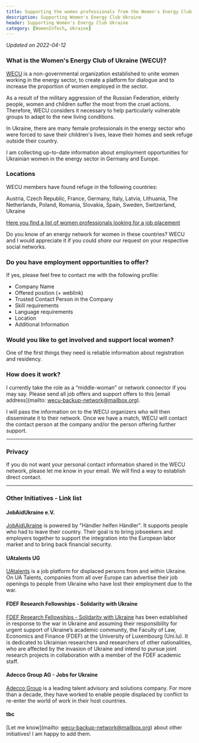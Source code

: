 ```yaml
---
title: Supporting the women professionals from the Women's Energy Club Ukraine
description: Supporting Women's Energy Club Ukraine
header: Supporting Women's Energy Club Ukraine
category: [WomenInTech, Ukraine]
---
```


_Updated on 2022-04-12_

### What is the Women's Energy Club of Ukraine (WECU)?

[WECU](http://www.wecu.com.ua/en/) is a non-governmental organization established to unite women working in the energy sector, to create a platform for dialogue and to increase the proportion of women employed in the sector.

As a result of the military aggression of the Russian Federation, elderly people, women and children suffer the most from the cruel actions. Therefore, WECU considers it necessary to help particularly vulnerable groups to adapt to the new living conditions.

In Ukraine, there are many female professionals in the energy sector who were forced to save their children's lives, leave their homes and seek refuge outside their country.

I am collecting up-to-date information about employment opportunities for Ukrainian women in the energy sector in Germany and Europe.

### Locations

WECU members have found refuge in the following countries:

Austria, Czech Republic, France, Germany, Italy, Latvia, Lithuania, The Netherlands, Poland, Romania, Slovakia, Spain, Sweden, Switzerland, Ukraine

[Here you find a list of women professionals looking for a job placement](https://docs.google.com/spreadsheets/d/1sIX-FphUY94Wd7rJeY0DXj1J1yqyFgld0V1xg6jHqz4/edit?usp=sharing)

Do you know of an energy network for women in these countries? WECU and I would appreciate it if you could *share* our request on your respective social networks.

### Do you have employment opportunities to offer?

If yes, please feel free to contact me with the following profile:

- Company Name
- Offered position (+ weblink)
- Trusted Contact Person in the Company
- Skill requirements
- Language requirements
- Location
- Additional Information

### Would you like to get involved and support local women?

One of the first things they need is reliable information about registration and residency.

### How does it work?

I currently take the role as a “middle-woman” or network connector if you may say. Please send all job offers and support offers to this [email address](mailto:
wecu-backup-network@mailbox.org).

I will pass the information on to the WECU organizers who will then disseminate it to their network. Once we have a match, WECU will contact the contact person at the company and/or the person offering further support.

---

### Privacy

If you do not want your personal contact information shared in the WECU network, please let me know in your email. We will find a way to establish direct contact.

---

### Other Initiatives - Link list

#### JobAidUkraine e.V.

[JobAidUkraine](https://www.jobaidukraine.com/uk) is powered by "Händler helfen Händler". It supports people who had to leave their country. Their goal is to bring jobseekers and employers together to support the integration into the European labor market and to bring back financial security.

#### UAtalents UG

[UAtalents](https://www.uatalents.com/about) is a job platform for displaced persons from and within Ukraine. On UA Talents, companies from all over Europe can advertise their job openings to people from Ukraine who have lost their employment due to the war.

#### FDEF Research Fellowships - Solidarity with Ukraine
[FDEF Research Fellowships - Solidarity with Ukraine](https://wwwen.uni.lu/fdef/fdef_research_fellowships_solidarity_with_ukraine) has been established in response to the war in Ukraine and assuming their responsibility for urgent support of Ukraine’s academic community, the Faculty of Law, Economics and Finance (FDEF) at the University of Luxembourg (Uni.lu). It is dedicated to Ukrainian researchers and researchers of other nationalities, who are affected by the invasion of Ukraine and intend to pursue joint research projects in collaboration with a member of the FDEF academic staff.

#### Adecco Group AG - Jobs for Ukraine
[Adecco Group](https://www.adeccojobsforukraine.com/) is a leading talent advisory and solutions company. For more than a decade, they have worked to enable people displaced by conflict to re-enter the world of work in their host countries.



#### tbc

[Let me know](mailto:
wecu-backup-network@mailbox.org) about other initiatives! I am happy to add them.
